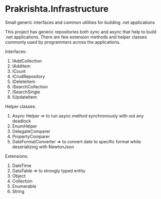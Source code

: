 # Prakrishta.Infrastructure
Small generic interfaces and common utilities for building .net applications

This project has generic repositories both sync and async that help to build .net applications. There are few extension methods and helper classes commonly used by programmers across the applications.

Interfaces:

1. IAddCollection
2. IAddItem
3. ICount
4. ICrudRepository
5. IDeleteItem
6. ISearchCollection
7. ISearchSingle
8. IUpdateItem

Helper classes:
1. Async Helper => to run async method synchronously with out any deadlock
2. EnumHelper
3. DelegateComparer
4. PropertyComparer
5. DateFormatConverter => to convert date to specific format while deserializing with NewtonJson

Extensions:
1. DateTime
2. DataTable => to strongly typed entity
3. Object
4. Collection
5. Enumerable
6. String
